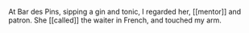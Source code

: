 At Bar des Pins, sipping a gin and tonic, I regarded her, [[mentor]] and patron. She [[called]] the waiter in French, and touched my arm.